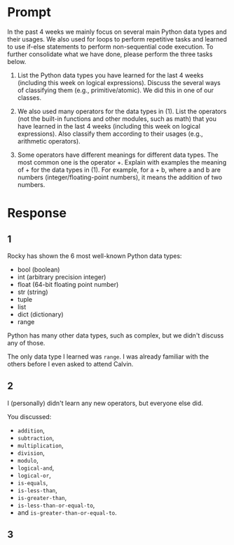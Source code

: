 # Prompt
In the past 4 weeks we mainly focus on several main Python data types and their usages. We also used for loops to perform repetitive tasks and learned to use if-else statements to perform non-sequential code execution. To further consolidate what we have done, please perform the three tasks below. 

1. List the Python data types you have learned for the last 4 weeks (including this week on logical expressions). Discuss the several ways of classifying them (e.g., primitive/atomic). We did this in one of our classes.

2. We also used many operators for the data types in (1). List the operators (not the built-in functions and other modules, such as math) that you have learned in the last 4 weeks (including this week on logical expressions). Also classify them according to their usages (e.g., arithmetic operators).

3. Some operators have different meanings for different data types. The most common one is the operator +. Explain with examples the meaning of + for the data types in (1). For example, for a + b, where a and b are numbers (integer/floating-point numbers), it means the addition of two numbers.

# Response
## 1
Rocky has shown the 6 most well-known Python data types:
* bool (boolean)
* int (arbitrary precision integer)
* float (64-bit floating point number)
* str (string)
* tuple
* list
* dict (dictionary)
* range

Python has many other data types, such as complex, but we didn't discuss any of those.

The only data type I learned was `range`. I was already familiar with the others before I even asked to attend Calvin.

## 2
I (personally) didn't learn any new operators, but everyone else did.

You discussed:
* `addition`,
* `subtraction`,
* `multiplication`,
* `division`,
* `modulo`,
* `logical-and`,
* `logical-or`,
* `is-equals`,
* `is-less-than`,
* `is-greater-than`,
* `is-less-than-or-equal-to`,
* and `is-greater-than-or-equal-to`.

## 3

